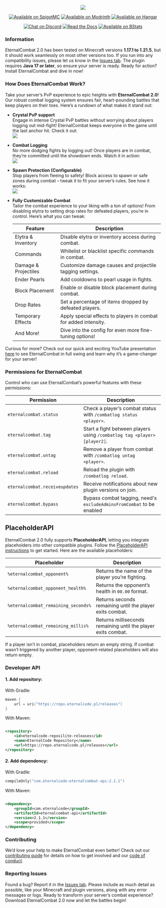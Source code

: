 <div align="center">

![](/assets/readme-banner.png)

[![Available on SpigotMC](https://raw.githubusercontent.com/vLuckyyy/badges/main/available-on-spigotmc.svg)](https://www.spigotmc.org/resources/eternalcombat-%E2%9C%94%EF%B8%8F-enchance-your-combat-system-with-eternalcombat.109056/)
[![Available on Modrinth](https://raw.githubusercontent.com/vLuckyyy/badges/main/avaiable-on-modrinth.svg)](https://modrinth.com/plugin/eternalcombat)
[![Available on Hangar](https://raw.githubusercontent.com/vLuckyyy/badges/main/avaiable-on-hangar.svg)](https://hangar.papermc.io/EternalCodeTeam/eternalcombat)

[![Chat on Discord](https://raw.githubusercontent.com/vLuckyyy/badges/main//chat-with-us-on-discord.svg)](https://discord.com/invite/FQ7jmGBd6c)
[![Read the Docs](https://raw.githubusercontent.com/vLuckyyy/badges/main/read-the-documentation.svg)](https://docs.eternalcode.pl/eternalcombat/introduction)
[![Available on BStats](https://raw.githubusercontent.com/vLuckyyy/badges/main/available-on-bstats.svg)](https://bstats.org/plugin/bukkit/EternalCombat/17803)
</div>

### Information

EternalCombat 2.0 has been tested on Minecraft versions **1.17.1 to 1.21.5**, but it should work seamlessly on most
other versions too.
If you run into any compatibility issues, please let us know in
the [Issues tab](https://github.com/EternalCodeTeam/EternalCombat/issues).
The plugin requires **Java 17 or later**, so
ensure your server is ready.
Ready for action?
Install EternalCombat and dive in now!

### How Does EternalCombat Work?

Take your server’s PvP experience to epic heights with **EternalCombat 2.0**! Our robust combat logging system ensures
fair, heart-pounding battles that keep players on their toes. Here’s a rundown of what makes it stand out:

- **Crystal PvP support**  
  Engage in intense Crystal PvP battles without worrying about players logging out mid-fight! EternalCombat keeps
  everyone in the game until the last anchor hit. Check it out:  
  ![](/assets/crystals.gif)

- **Combat Logging**  
  No more dodging fights by logging out! Once players are in combat, they’re committed until the showdown ends. Watch it
  in action:  
  ![](/assets/combatlog.gif)

- **Spawn Protection (Configurable)**  
  Stop players from fleeing to safety! Block access to spawn or safe zones during combat – tweak it to fit your server’s
  rules. See how it works:  
  ![](/assets/border.gif)

- **Fully Customizable Combat**  
  Tailor the combat experience to your liking with a ton of options! From disabling elytra to setting drop rates for
  defeated players, you’re in control. Here’s what you can tweak:

  | Feature              | Description                                                     |
  |----------------------|-----------------------------------------------------------------|
  | Elytra & Inventory   | Disable elytra or inventory access during combat.               |
  | Commands             | Whitelist or blacklist specific commands in combat.             |
  | Damage & Projectiles | Customize damage causes and projectile tagging settings.        |
  | Ender Pearls         | Add cooldowns to pearl usage in fights.                         |
  | Block Placement      | Enable or disable block placement during combat.                |
  | Drop Rates           | Set a percentage of items dropped by defeated players.          |
  | Temporary Effects    | Apply special effects to players in combat for added intensity. |
  | And More!            | Dive into the config for even more fine-tuning options!         |

Curious for more? Check out our quick and exciting YouTube presentation [here](https://youtu.be/5pELO5B0Hhk) to see
EternalCombat in full swing and learn why it’s a game-changer for your server!

### Permissions for EternalCombat

Control who can use EternalCombat’s powerful features with these permissions:

| Permission                     | Description                                                              |
|--------------------------------|--------------------------------------------------------------------------|
| `eternalcombat.status`         | Check a player’s combat status with `/combatlog status <player>`.        |
| `eternalcombat.tag`            | Start a fight between players using `/combatlog tag <player> [player2]`. |
| `eternalcombat.untag`          | Remove a player from combat with `/combatlog untag <player>`.            |
| `eternalcombat.reload`         | Reload the plugin with `/combatlog reload`.                              |
| `eternalcombat.receiveupdates` | Receive notifications about new plugin versions on join.                 |
| `eternalcombat.bypass`         | Bypass combat tagging, need's `excludeAdminsFromCombat` to be enabled    |

## PlaceholderAPI

EternalCombat 2.0 fully supports **PlaceholderAPI**, letting you integrate placeholders into other compatible plugins.
Follow the [PlaceholderAPI instructions](https://wiki.placeholderapi.com/users/) to get started.
Here are the available
placeholders:

| Placeholder                         | Description                                                   |
|-------------------------------------|---------------------------------------------------------------|
| `%eternalcombat_opponent%`          | Returns the name of the player you’re fighting.               |
| `%eternalcombat_opponent_health%`   | Returns the opponent’s health in `00.00` format.              |
| `%eternalcombat_remaining_seconds%` | Returns seconds remaining until the player exits combat.      |
| `%eternalcombat_remaining_millis%`  | Returns milliseconds remaining until the player exits combat. |

If a player isn’t in combat, placeholders return an empty string.
If combat wasn’t triggered by another player,
opponent-related placeholders will also return empty.

### Developer API

#### 1. Add repository:

With Gradle:

```kts
maven {
    url = uri("https://repo.eternalcode.pl/releases")
}
```

With Maven:

```xml

<repository>
    <id>eternalcode-reposilite-releases</id>
    <name>EternalCode Repository</name>
    <url>https://repo.eternalcode.pl/releases</url>
</repository>
```

#### 2. Add dependency:

With Gradle:

```kts
compileOnly("com.eternalcode:eternalcombat-api:2.1.1")
```

With Maven:

```xml

<dependency>
    <groupId>com.eternalcode</groupId>
    <artifactId>eternalcombat-api</artifactId>
    <version>2.1.1</version>
    <scope>provided</scope>
</dependency>
```

### Contributing

We’d love your help to make EternalCombat even better!
Check out our [contributing guide](.github/CONTRIBUTING.md) for
details on how to get involved and our [code of conduct](./.github/CODE_OF_CONDUCT.md).

### Reporting Issues

Found a bug?
Report it in the [Issues tab](https://github.com/eternalcodeteam/eternalcombat/issues).
Please include as much detail as possible, like your Minecraft and plugin
versions, along with any error messages or logs.
Ready to transform your server’s combat experience?
Download EternalCombat 2.0 now and let the battles begin!
